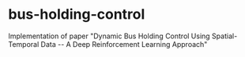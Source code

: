 # bus-holding-control
Implementation of paper "Dynamic Bus Holding Control Using Spatial-Temporal Data -- A Deep Reinforcement Learning Approach"
